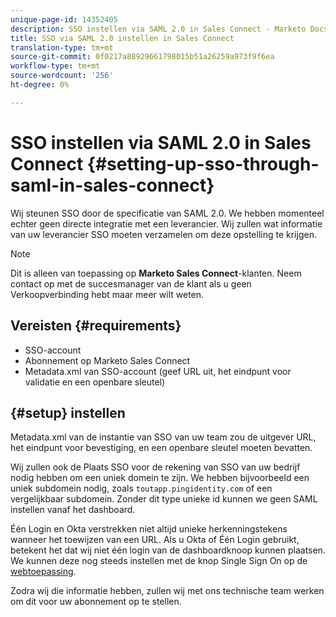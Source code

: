 ```yaml
---
unique-page-id: 14352405
description: SSO instellen via SAML 2.0 in Sales Connect - Marketo Docs - Productdocumentatie
title: SSO via SAML 2.0 instellen in Sales Connect
translation-type: tm+mt
source-git-commit: 0f0217a88929661798015b51a26259a973f9f6ea
workflow-type: tm+mt
source-wordcount: '256'
ht-degree: 0%

---
```



# SSO instellen via SAML 2.0 in Sales Connect {#setting-up-sso-through-saml-in-sales-connect}

Wij steunen SSO door de specificatie van SAML 2.0. We hebben momenteel echter geen directe integratie met een leverancier. Wij zullen wat informatie van uw leverancier SSO moeten verzamelen om deze opstelling te krijgen.

>[!NOTE]
>
>Dit is alleen van toepassing op **Marketo Sales Connect**-klanten. Neem contact op met de succesmanager van de klant als u geen Verkoopverbinding hebt maar meer wilt weten.

## Vereisten {#requirements}

* SSO-account
* Abonnement op Marketo Sales Connect
* Metadata.xml van SSO-account (geef URL uit, het eindpunt voor validatie en een openbare sleutel)

## {#setup} instellen

Metadata.xml van de instantie van SSO van uw team zou de uitgever URL, het eindpunt voor bevestiging, en een openbare sleutel moeten bevatten.

Wij zullen ook de Plaats SSO voor de rekening van SSO van uw bedrijf nodig hebben om een uniek domein te zijn. We hebben bijvoorbeeld een uniek subdomein nodig, zoals `toutapp.pingidentity.com` of een vergelijkbaar subdomein. Zonder dit type unieke id kunnen we geen SAML instellen vanaf het dashboard.

Één Login en Okta verstrekken niet altijd unieke herkenningstekens wanneer het toewijzen van een URL. Als u Okta of Één Login gebruikt, betekent het dat wij niet één login van de dashboardknoop kunnen plaatsen. We kunnen deze nog steeds instellen met de knop Single Sign On op de [webtoepassing](http://toutapp.com/login).

Zodra wij die informatie hebben, zullen wij met ons technische team werken om dit voor uw abonnement op te stellen.
